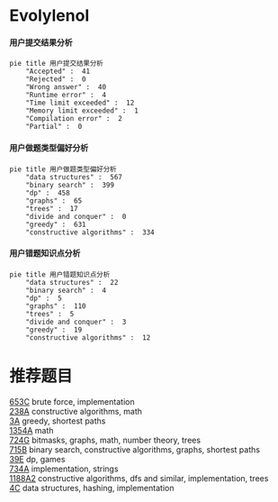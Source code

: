 # Evolylenol

<!-- tabs:start -->



#### **用户提交结果分析**

```mermaid
pie title 用户提交结果分析
    "Accepted" :  41
    "Rejected" :  0
    "Wrong answer" :  40
    "Runtime error" :  4
    "Time limit exceeded" :  12
    "Memory limit exceeded" :  1
    "Compilation error" :  2
    "Partial" :  0
```

#### **用户做题类型偏好分析**

```mermaid
pie title 用户做题类型偏好分析
    "data structures" :  567
    "binary search" :  399
    "dp" :  458
    "graphs" :  65
    "trees" :  17
    "divide and conquer" :  0
    "greedy" :  631
    "constructive algorithms" :  334
```
#### **用户错题知识点分析**

```mermaid
pie title 用户错题知识点分析
    "data structures" :  22
    "binary search" :  4
    "dp" :  5
    "graphs" :  110
    "trees" :  5
    "divide and conquer" :  3
    "greedy" :  19
    "constructive algorithms" :  12
```



<!-- tabs:end -->
# 推荐题目
[653C](https://codeforces.com/contest/653/problem/C)		brute force,
                        implementation		  
[238A](https://codeforces.com/contest/238/problem/A)		constructive algorithms,
                        math		  
[3A](https://codeforces.com/contest/3/problem/A)		greedy,
                        shortest paths		  
[1354A](https://codeforces.com/contest/1354/problem/A)		math		  
[724G](https://codeforces.com/contest/724/problem/G)		bitmasks,
                        graphs,
                        math,
                        number theory,
                        trees		  
[715B](https://codeforces.com/contest/715/problem/B)		binary search,
                        constructive algorithms,
                        graphs,
                        shortest paths		  
[39E](https://codeforces.com/contest/39/problem/E)		dp,
                        games		  
[734A](https://codeforces.com/contest/734/problem/A)		implementation,
                        strings		  
[1188A2](https://codeforces.com/contest/1188A/problem/2)		constructive algorithms,
                        dfs and similar,
                        implementation,
                        trees		  
[4C](https://codeforces.com/contest/4/problem/C)		data structures,
                        hashing,
                        implementation		  
